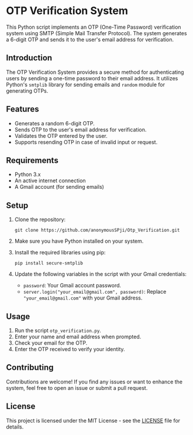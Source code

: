 # OTP Verification System

This Python script implements an OTP (One-Time Password) verification system using SMTP (Simple Mail Transfer Protocol). The system generates a 6-digit OTP and sends it to the user's email address for verification.

## Introduction

The OTP Verification System provides a secure method for authenticating users by sending a one-time password to their email address. It utilizes Python's `smtplib` library for sending emails and `random` module for generating OTPs.

## Features

- Generates a random 6-digit OTP.
- Sends OTP to the user's email address for verification.
- Validates the OTP entered by the user.
- Supports resending OTP in case of invalid input or request.

## Requirements

- Python 3.x
- An active internet connection
- A Gmail account (for sending emails)

## Setup

1. Clone the repository:

    ```
    git clone https://github.com/anonymousSPji/Otp_Verification.git
    ```

2. Make sure you have Python installed on your system.

3. Install the required libraries using pip:

    ```
    pip install secure-smtplib
    ```

4. Update the following variables in the script with your Gmail credentials:

    - `password`: Your Gmail account password.
    - `server.login("your_email@gmail.com", password)`: Replace `"your_email@gmail.com"` with your Gmail address.

## Usage

1. Run the script `otp_verification.py`.
2. Enter your name and email address when prompted.
3. Check your email for the OTP.
4. Enter the OTP received to verify your identity.

## Contributing

Contributions are welcome! If you find any issues or want to enhance the system, feel free to open an issue or submit a pull request.

## License

This project is licensed under the MIT License - see the [LICENSE](LICENSE) file for details.

